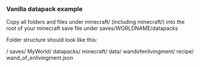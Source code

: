 ### Vanilla datapack example

Copy all folders and files under minecraft/ (including minecraft/) into the root of your minecraft save file under saves/WORLDNAME/datapacks

Folder structure should look like this:

/
  saves/
    MyWorld/
      datapacks/
        minecraft/
          data/
            wandofenlivingment/
              recipe/
                wand_of_enlivingment.json


